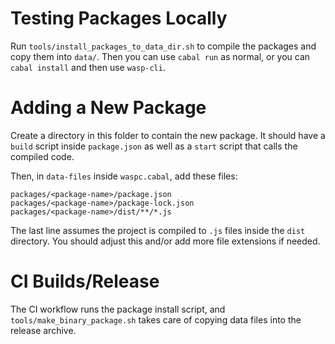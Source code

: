 # Testing Packages Locally

Run `tools/install_packages_to_data_dir.sh` to compile the packages and copy
them into `data/`. Then you can use `cabal run` as normal, or you can
`cabal install` and then use `wasp-cli`.

# Adding a New Package

Create a directory in this folder to contain the new package. It should have a
`build` script inside `package.json` as well as a `start` script that calls the
compiled code.

Then, in `data-files` inside `waspc.cabal`, add these files:

```
packages/<package-name>/package.json
packages/<package-name>/package-lock.json
packages/<package-name>/dist/**/*.js
```

The last line assumes the project is compiled to `.js` files inside the `dist`
directory. You should adjust this and/or add more file extensions if needed.

# CI Builds/Release

The CI workflow runs the package install script, and `tools/make_binary_package.sh`
takes care of copying data files into the release archive.
